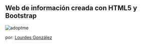 <h2>Web de información creada con HTML5 y Bootstrap</h2>


![adoptme](https://user-images.githubusercontent.com/87137074/125093392-85f34a00-e0d2-11eb-9465-290cb1436645.jpg)

por: <a href="https://lougc.github.io/portfolio/" target="_blank">Lourdes González</a>

